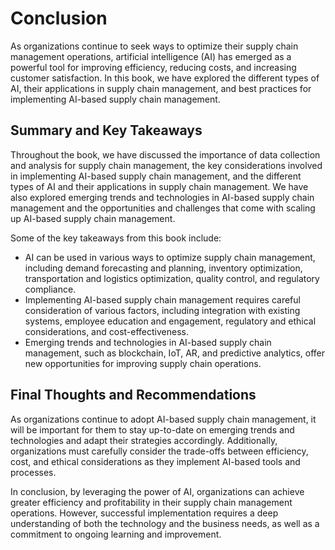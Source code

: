 # Conclusion

As organizations continue to seek ways to optimize their supply chain management operations, artificial intelligence (AI) has emerged as a powerful tool for improving efficiency, reducing costs, and increasing customer satisfaction. In this book, we have explored the different types of AI, their applications in supply chain management, and best practices for implementing AI-based supply chain management.

Summary and Key Takeaways
-------------------------

Throughout the book, we have discussed the importance of data collection and analysis for supply chain management, the key considerations involved in implementing AI-based supply chain management, and the different types of AI and their applications in supply chain management. We have also explored emerging trends and technologies in AI-based supply chain management and the opportunities and challenges that come with scaling up AI-based supply chain management.

Some of the key takeaways from this book include:

* AI can be used in various ways to optimize supply chain management, including demand forecasting and planning, inventory optimization, transportation and logistics optimization, quality control, and regulatory compliance.
* Implementing AI-based supply chain management requires careful consideration of various factors, including integration with existing systems, employee education and engagement, regulatory and ethical considerations, and cost-effectiveness.
* Emerging trends and technologies in AI-based supply chain management, such as blockchain, IoT, AR, and predictive analytics, offer new opportunities for improving supply chain operations.

Final Thoughts and Recommendations
----------------------------------

As organizations continue to adopt AI-based supply chain management, it will be important for them to stay up-to-date on emerging trends and technologies and adapt their strategies accordingly. Additionally, organizations must carefully consider the trade-offs between efficiency, cost, and ethical considerations as they implement AI-based tools and processes.

In conclusion, by leveraging the power of AI, organizations can achieve greater efficiency and profitability in their supply chain management operations. However, successful implementation requires a deep understanding of both the technology and the business needs, as well as a commitment to ongoing learning and improvement.